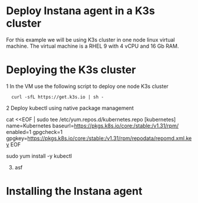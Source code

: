 Deploy Instana agent in a K3s cluster
=

For this example we will be using K3s cluster in one node linux virtual machine. 
The virtual machine is a RHEL 9 with 4 vCPU and 16 Gb RAM.

# Deploying the K3s cluster

1 In the VM use the following script to deploy one node K3s cluster

      curl -sfL https://get.k3s.io | sh -

2 Deploy kubectl using native package management

cat <<EOF | sudo tee /etc/yum.repos.d/kubernetes.repo
[kubernetes]
name=Kubernetes
baseurl=https://pkgs.k8s.io/core:/stable:/v1.31/rpm/
enabled=1
gpgcheck=1
gpgkey=https://pkgs.k8s.io/core:/stable:/v1.31/rpm/repodata/repomd.xml.key
EOF

sudo yum install -y kubectl


3. asf

# Installing the Instana agent

